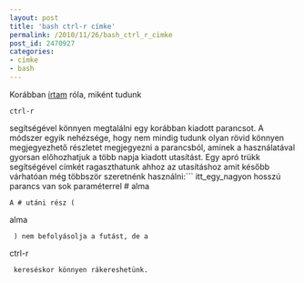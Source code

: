 ```yaml
---
layout: post
title: 'bash ctrl-r címke'
permalink: /2010/11/26/bash_ctrl_r_cimke
post_id: 2470927
categories: 
- címke
- bash
---
```


Korábban 
[írtam](http://commandline.blog.hu/2010/01/28/bash_ctrl_r) róla, miként tudunk 
```
ctrl-r
```
 segítségével könnyen megtalálni egy korábban kiadott parancsot. A módszer egyik nehézsége, hogy nem mindig tudunk olyan rövid könnyen megjegyezhető részletet megjegyezni a parancsból, aminek a használatával gyorsan előhozhatjuk a több napja kiadott utasítást. Egy apró trükk segítségével címkét ragaszthatunk ahhoz az utasításhoz amit később várhatóan még többször szeretnénk használni:```
itt_egy_nagyon hosszú parancs van sok paraméterrel # alma
``` 
A # utáni rész ( 
```
alma
```
 ) nem befolyásolja a futást, de a 
```
ctrl-r
```
 kereséskor könnyen rákereshetünk.